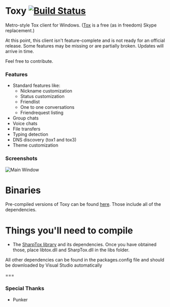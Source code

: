 Toxy [![Build Status](http://jenkins.impy.me/job/Toxy%20x86/badge/icon)](http://jenkins.impy.me/job/Toxy%20x86/)
====

Metro-style Tox client for Windows. ([Tox](https://github.com/irungentoo/ProjectTox-Core "ProjectTox GitHub repo") is a free (as in freedom) Skype replacement.)

At this point, this client isn't feature-complete and is not ready for an official release.
Some features may be missing or are partially broken. Updates will arrive in time.

Feel free to contribute.

### Features

* Standard features like:
  - Nickname customization
  - Status customization
  - Friendlist
  - One to one conversations
  - Friendrequest listing
* Group chats
* Voice chats
* File transfers
* Typing detection
* DNS discovery (tox1 and tox3)
* Theme customization

### Screenshots

![Main Window](http://reverbs.pw/i/46f5a9.png)

Binaries
===
Pre-compiled versions of Toxy can be found [here](http://1drv.ms/1pkwaFp "Toxy Binaries"). Those include all of the dependencies.

Things you'll need to compile
===

* The [SharpTox library](https://github.com/Impyy/SharpTox "SharpTox GitHub repo") and its dependencies. Once you have obtained those, place libtox.dll and SharpTox.dll in the libs folder.

All other dependencies can be found in the packages.config file and should be downloaded by Visual Studio automatically

===
### Special Thanks

* Punker
